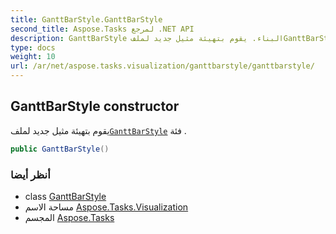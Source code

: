 ```yaml
---
title: GanttBarStyle.GanttBarStyle
second_title: Aspose.Tasks لمرجع .NET API
description: GanttBarStyle البناء. يقوم بتهيئة مثيل جديد لملفGanttBarStyle فئة .
type: docs
weight: 10
url: /ar/net/aspose.tasks.visualization/ganttbarstyle/ganttbarstyle/
---
```

## GanttBarStyle constructor

يقوم بتهيئة مثيل جديد لملف[`GanttBarStyle`](../) فئة .

```csharp
public GanttBarStyle()
```

### أنظر أيضا

* class [GanttBarStyle](../)
* مساحة الاسم [Aspose.Tasks.Visualization](../../ganttbarstyle/)
* المجسم [Aspose.Tasks](../../../)


